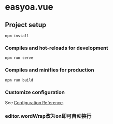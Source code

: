 # easyoa.vue

## Project setup
```
npm install
```

### Compiles and hot-reloads for development
```
npm run serve
```

### Compiles and minifies for production
```
npm run build
```

### Customize configuration
See [Configuration Reference](https://cli.vuejs.org/config/).


### editor.wordWrap改为on即可自动换行
<!-- Beautify
 美化 javascript, JSON, CSS, Sass, 以及 HTML 。一般需要配合.jsbeautifyrc使用

Eslint
 检查代码是否符合规范

GitLens
 Git提示

language-stylus
 stylus语法支持

Markdown All in One
 Markdown语法快捷键

Material Icon Theme
 多样化的文件图标

One Dark Pro
 一款深黑色的主题

Path Intellisense
 相对、绝对路径提示

Prettier formatter
 代码格式化

Python
 Python支持

React Native Snippet
 React Native 语法片段扩展

Setting Sync
 同步本地vscode编辑器的设置到github

Vetur
 Vue语法支持。包括语法高亮、语法代码提示、语法lint检测等

Vue VSCode Snippets
 Vue 语法片段扩展

npm Intellisense
 import、require npm模块是自动补全 -->